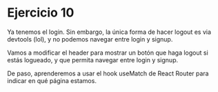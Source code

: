 # Ejercicio 10

Ya tenemos el login. Sin embargo, la única forma de hacer logout es via devtools (lol), y no podemos navegar entre login y signup.

Vamos a modificar el header para mostrar un botón que haga logout si estás logueado, y que permita navegar entre login y signup.

De paso, aprenderemos a usar el hook useMatch de React Router para indicar en qué página estamos.
